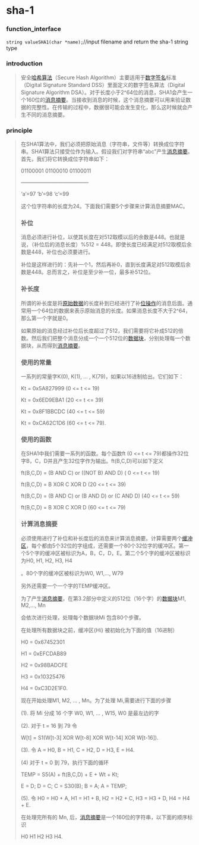 # sha-1

### function_interface

`string valueSHA1(char *name);`//input filename and return the sha-1 string type

###   introduction

> 	安全[哈希算法](https://baike.baidu.com/item/%E5%93%88%E5%B8%8C%E7%AE%97%E6%B3%95)（Secure Hash Algorithm）主要适用于[数字签名](https://baike.baidu.com/item/%E6%95%B0%E5%AD%97%E7%AD%BE%E5%90%8D)标准   （Digital Signature Standard DSS）里面定义的数字签名算法（Digital Signature Algorithm DSA）。对于长度小于2^64位的消息，SHA1会产生一个160位的[消息摘要](https://baike.baidu.com/item/%E6%B6%88%E6%81%AF%E6%91%98%E8%A6%81/4547744)。当接收到消息的时候，这个消息摘要可以用来验证数据的完整性。在传输的过程中，数据很可能会发生变化，那么这时候就会产生不同的消息摘要。

### principle

> 在SHA1算法中，我们必须把原始消息（字符串，文件等）转换成位字符串。SHA1算法只接受位作为输入。假设我们对字符串“abc”产生[消息摘要](https://baike.baidu.com/item/%E6%B6%88%E6%81%AF%E6%91%98%E8%A6%81)。首先，我们将它转换成位字符串如下：
>
> 01100001 01100010 01100011
>
> ―――――――――――――
>
> ‘a’=97 ‘b’=98 ‘c’=99
>
> 这个位字符串的长度为24。下面我们需要5个步骤来计算消息摘要MAC。
>
> ### 补位
>
> 消息必须进行补位，以使其长度在对512取模以后的余数是448。也就是说，（补位后的消息长度）%512 = 448。即使长度已经满足对512取模后余数是448，补位也必须要进行。
>
> 补位是这样进行的：先补一个1，然后再补0，直到长度满足对512取模后余数是448。总而言之，补位是至少补一位，最多补512位。
>
> ### 补长度
>
> 所谓的补长度是将[原始数据](https://baike.baidu.com/item/%E5%8E%9F%E5%A7%8B%E6%95%B0%E6%8D%AE)的长度补到已经进行了补[位操作](https://baike.baidu.com/item/%E4%BD%8D%E6%93%8D%E4%BD%9C)的消息后面。通常用一个64位的数据来表示原始消息的长度。如果消息长度不大于2^64，那么第一个字就是0。
>
> 如果原始的消息经过补位后长度超过了512，我们需要将它补成512的倍数。然后我们把整个消息分成一个一个512位的[数据块](https://baike.baidu.com/item/%E6%95%B0%E6%8D%AE%E5%9D%97)，分别处理每一个数据块，从而得到[消息摘要](https://baike.baidu.com/item/%E6%B6%88%E6%81%AF%E6%91%98%E8%A6%81)。
>
> ### 使用的常量
>
> 一系列的常量字K(0), K(1), ... , K(79)，如果以16进制给出。它们如下：
>
> Kt = 0x5A827999 (0 <= t <= 19)
>
> Kt = 0x6ED9EBA1 (20 <= t <= 39)
>
> Kt = 0x8F1BBCDC (40 <= t <= 59)
>
> Kt = 0xCA62C1D6 (60 <= t <= 79).
>
> ### 使用的函数
>
> 在SHA1中我们需要一系列的函数。每个函数ft (0 <= t <= 79)都操作32位字B，C，D并且产生32位字作为输出。ft(B,C,D)可以如下定义
>
> ft(B,C,D) = (B AND C) or ((NOT B) AND D) ( 0 <= t <= 19)
>
> ft(B,C,D) = B XOR C XOR D (20 <= t <= 39)
>
> ft(B,C,D) = (B AND C) or (B AND D) or (C AND D) (40 <= t <= 59)
>
> ft(B,C,D) = B XOR C XOR D (60 <= t <= 79)
>
> ### 计算消息摘要
>
> 必须使用进行了补位和补长度后的消息来计算消息摘要。计算需要两个[缓冲区](https://baike.baidu.com/item/%E7%BC%93%E5%86%B2%E5%8C%BA)，每个都由5个32位的字组成，还需要一个80个32位字的缓冲区。第一个5个字的缓冲区被标识为A，B，C，D，E。第二个5个字的缓冲区被标识为H0, H1, H2, H3, H4
>
> 。80个字的缓冲区被标识为W0, W1,..., W79
>
> 另外还需要一个一个字的TEMP缓冲区。
>
> 为了产生[消息摘要](https://baike.baidu.com/item/%E6%B6%88%E6%81%AF%E6%91%98%E8%A6%81)，在第3.2部分中定义的512位（16个字）的[数据块](https://baike.baidu.com/item/%E6%95%B0%E6%8D%AE%E5%9D%97)M1, M2,..., Mn
>
> 会依次进行处理，处理每个数据块Mi 包含80个步骤。
>
> 在处理所有数据块之前，缓冲区{Hi} 被初始化为下面的值（16进制）
>
> H0 = 0x67452301
>
> H1 = 0xEFCDAB89
>
> H2 = 0x98BADCFE
>
> H3 = 0x10325476
>
> H4 = 0xC3D2E1F0.
>
> 现在开始处理M1, M2, ... , Mn。为了处理 Mi,需要进行下面的步骤
>
> (1). 将 Mi 分成 16 个字 W0, W1, ... , W15, W0 是最左边的字
>
> (2). 对于 t = 16 到 79 令
>
> W[t] = S1(W[t-3] XOR W[t-8] XOR W[t-14] XOR W[t-16]).
>
> (3). 令 A = H0, B = H1, C = H2, D = H3, E = H4.
>
> (4) 对于 t = 0 到 79，执行下面的循环
>
> TEMP = S5(A) + ft(B,C,D) + E + Wt + Kt;
>
> E = D; D = C; C = S30(B); B = A; A = TEMP;
>
> (5). 令 H0 = H0 + A, H1 = H1 + B, H2 = H2 + C, H3 = H3 + D, H4 = H4 + E.
>
> 在处理完所有的 Mn, 后，[消息摘要](https://baike.baidu.com/item/%E6%B6%88%E6%81%AF%E6%91%98%E8%A6%81)是一个160位的字符串，以下面的顺序标识
>
> H0 H1 H2 H3 H4.





